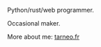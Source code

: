 Python/rust/web programmer.

Occasional maker.

More about me: [tarneo.fr](https://tarneo.fr/whoami)
